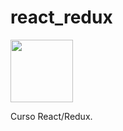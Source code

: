# react_redux

<img src="https://miro.medium.com/max/800/1*HBoFpeOTCuIDQMKsSpYN7A.png" width="100">

Curso React/Redux.
